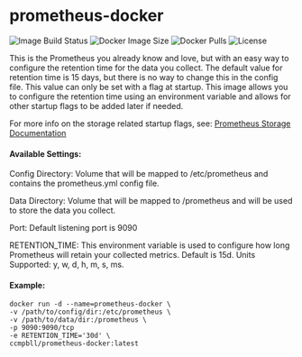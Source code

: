 # prometheus-docker
![Image Build Status](https://img.shields.io/github/actions/workflow/status/ccmpbll/prometheus-docker/docker-image.yml?branch=main) ![Docker Image Size](https://img.shields.io/docker/image-size/ccmpbll/prometheus-docker/latest) ![Docker Pulls](https://img.shields.io/docker/pulls/ccmpbll/prometheus-docker.svg) ![License](https://img.shields.io/badge/License-GPLv3-blue.svg)

This is the Prometheus you already know and love, but with an easy way to configure the retention time for the data you collect. The default value for retention time is 15 days, but there is no way to change this in the config file. This value can only be set with a flag at startup. This image allows you to configure the retention time using an environment variable and allows for other startup flags to be added later if needed.

For more info on the storage related startup flags, see: [Prometheus Storage Documentation](https://prometheus.io/docs/prometheus/latest/storage/#operational-aspects)

#### Available Settings:

Config Directory: Volume that will be mapped to /etc/prometheus and contains the prometheus.yml config file. 

Data Directory: Volume that will be mapped to /prometheus and will be used to store the data you collect.

Port: Default listening port is 9090

RETENTION_TIME: This environment variable is used to configure how long Prometheus will retain your collected metrics. Default is 15d. Units Supported: y, w, d, h, m, s, ms.

#### Example:
```
docker run -d --name=prometheus-docker \
-v /path/to/config/dir:/etc/prometheus \
-v /path/to/data/dir:/prometheus \
-p 9090:9090/tcp
-e RETENTION_TIME='30d' \
ccmpbll/prometheus-docker:latest
```
